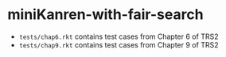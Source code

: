 # miniKanren-with-fair-search

* `tests/chap6.rkt` contains test cases from Chapter 6 of TRS2
* `tests/chap9.rkt` contains test cases from Chapter 9 of TRS2
